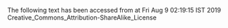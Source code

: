 The following text has been accessed from at Fri Aug 9 02:19:15 IST 2019
Creative_Commons_Attribution-ShareAlike_License
